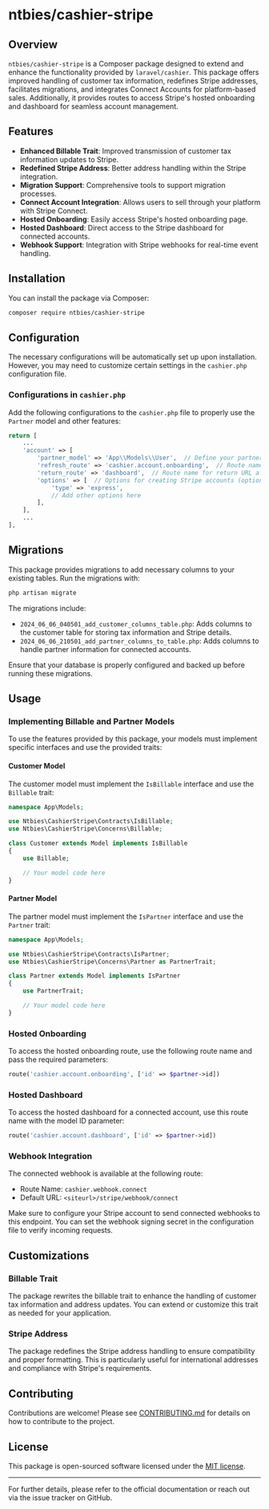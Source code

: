 # ntbies/cashier-stripe

## Overview

`ntbies/cashier-stripe` is a Composer package designed to extend and enhance the functionality provided by `laravel/cashier`. This package offers improved handling of customer tax information, redefines Stripe addresses, facilitates migrations, and integrates Connect Accounts for platform-based sales. Additionally, it provides routes to access Stripe's hosted onboarding and dashboard for seamless account management.

## Features

- **Enhanced Billable Trait**: Improved transmission of customer tax information updates to Stripe.
- **Redefined Stripe Address**: Better address handling within the Stripe integration.
- **Migration Support**: Comprehensive tools to support migration processes.
- **Connect Account Integration**: Allows users to sell through your platform with Stripe Connect.
- **Hosted Onboarding**: Easily access Stripe's hosted onboarding page.
- **Hosted Dashboard**: Direct access to the Stripe dashboard for connected accounts.
- **Webhook Support**: Integration with Stripe webhooks for real-time event handling.

## Installation

You can install the package via Composer:

```bash
composer require ntbies/cashier-stripe
```

## Configuration

The necessary configurations will be automatically set up upon installation. However, you may need to customize certain settings in the `cashier.php` configuration file.

### Configurations in `cashier.php`

Add the following configurations to the `cashier.php` file to properly use the `Partner` model and other features:

```php
return [
    ...
    'account' => [
        'partner_model' => 'App\\Models\\User',  // Define your partner model here
        'refresh_route' => 'cashier.account.onboarding',  // Route name for refresh URL during onboarding
        'return_route' => 'dashboard',  // Route name for return URL after onboarding
        'options' => [  // Options for creating Stripe accounts (optional)
            'type' => 'express',
            // Add other options here
        ],
    ],
    ...
],
```

## Migrations

This package provides migrations to add necessary columns to your existing tables. Run the migrations with:

```bash
php artisan migrate
```

The migrations include:

- `2024_06_06_040501_add_customer_columns_table.php`: Adds columns to the customer table for storing tax information and Stripe details.
- `2024_06_06_210501_add_partner_columns_to_table.php`: Adds columns to handle partner information for connected accounts.

Ensure that your database is properly configured and backed up before running these migrations.

## Usage

### Implementing Billable and Partner Models

To use the features provided by this package, your models must implement specific interfaces and use the provided traits:

#### Customer Model

The customer model must implement the `IsBillable` interface and use the `Billable` trait:

```php
namespace App\Models;

use Ntbies\CashierStripe\Contracts\IsBillable;
use Ntbies\CashierStripe\Concerns\Billable;

class Customer extends Model implements IsBillable
{
    use Billable;

    // Your model code here
}
```

#### Partner Model

The partner model must implement the `IsPartner` interface and use the `Partner` trait:

```php
namespace App\Models;

use Ntbies\CashierStripe\Contracts\IsPartner;
use Ntbies\CashierStripe\Concerns\Partner as PartnerTrait;

class Partner extends Model implements IsPartner
{
    use PartnerTrait;

    // Your model code here
}
```

### Hosted Onboarding

To access the hosted onboarding route, use the following route name and pass the required parameters:

```php
route('cashier.account.onboarding', ['id' => $partner->id])
```

### Hosted Dashboard

To access the hosted dashboard for a connected account, use this route name with the model ID parameter:

```php
route('cashier.account.dashboard', ['id' => $partner->id])
```

### Webhook Integration

The connected webhook is available at the following route:

- Route Name: `cashier.webhook.connect`
- Default URL: `<siteurl>/stripe/webhook/connect`

Make sure to configure your Stripe account to send connected webhooks to this endpoint. You can set the webhook signing secret in the configuration file to verify incoming requests.

## Customizations

### Billable Trait

The package rewrites the billable trait to enhance the handling of customer tax information and address updates. You can extend or customize this trait as needed for your application.

### Stripe Address

The package redefines the Stripe address handling to ensure compatibility and proper formatting. This is particularly useful for international addresses and compliance with Stripe's requirements.

## Contributing

Contributions are welcome! Please see [CONTRIBUTING.md](CONTRIBUTING.md) for details on how to contribute to the project.

## License

This package is open-sourced software licensed under the [MIT license](LICENSE.md).

---

For further details, please refer to the official documentation or reach out via the issue tracker on GitHub.